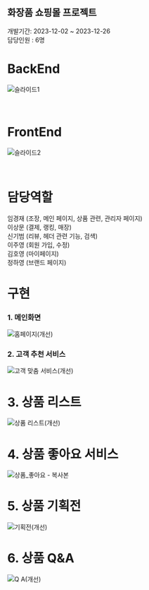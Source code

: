 ## 화장품 쇼핑몰 프로젝트

개발기간: 2023-12-02 ~ 2023-12-26 <br>
담당인원 : 6명

# BackEnd
![슬라이드1](https://github.com/EconomyLIM/OliveYoungClone/assets/119987898/144d61a0-a06c-41b9-9798-4828bd8b5f6c)

<br>

# FrontEnd
![슬라이드2](https://github.com/EconomyLIM/OliveYoungClone/assets/119987898/b1bf898c-3559-4b64-ae34-5912afb807f8)

<br>

# 담당역할 
임경재 (조장, 메인 페이지, 상품 관련, 관리자 페이지) <br>
이상문 (결제, 랭킹, 매장) <br>
신기범 (리뷰, 헤더 관련 기능, 검색) <br>
이주영 (회원 가입, 수정) <br>
김호영 (마이페이지) <br>
정하영 (브랜드 페이지) <br>

# 구현

### 1. 메인화면
![홈페이지(개선)](https://github.com/EconomyLIM/OliveYoungClone/assets/119987898/6de45d93-c85f-436d-b032-f0e08e8df510)
<br>

### 2. 고객 추천 서비스
![고객 맞춤 서비스(개선)](https://github.com/EconomyLIM/OliveYoungClone/assets/119987898/e378c46b-3931-4a93-822c-20e4b4901697)
<br>

# 3. 상품 리스트
![상품 리스트(개선)](https://github.com/EconomyLIM/OliveYoungClone/assets/119987898/00142646-d82e-494c-84ee-cf5fcee477a6)
<br>

# 4. 상품 좋아요 서비스
![상품_좋아요 - 복사본](https://github.com/EconomyLIM/OliveYoungClone/assets/119987898/2a5224ec-4852-4229-a865-fe21cf41eca8)
<br>

# 5. 상품 기획전
![기획전(개선)](https://github.com/EconomyLIM/OliveYoungClone/assets/119987898/1d00f8ca-8887-4568-8091-c64dd5ea840f)
<br>

# 6. 상품 Q&A
![Q A(개선)](https://github.com/EconomyLIM/OliveYoungClone/assets/119987898/9e5d5030-8e21-463a-a3c6-31b1ed37db18)
<br>
